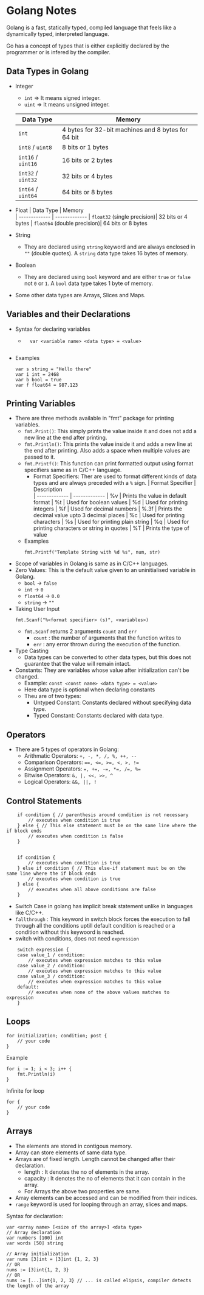 # Golang Notes
Golang is a fast, statically typed, compiled language
that feels like a dynamically typed, interpreted language.

Go has a concept of types that is either explicitly declared
by the programmer or is infered by the compiler.

## Data Types in Golang
- Integer
    - `int` => It means signed integer.
    - `uint` => It means unsigned integer.

    | Data Type     | Memory        
    | ------------- | -------------
    | `int`      | 4 bytes for 32-bit machines and 8 bytes for 64 bit    
    | `int8`  / `uint8`       | 8 bits or 1 bytes
    | `int16` / `uint16`      | 16 bits or 2 bytes
    | `int32` / `uint32`      | 32 bits or 4 bytes
    | `int64` / `uint64`      | 64 bits or 8 bytes
- Float
    | Data Type     | Memory        
    | ------------- | -------------
    | `float32` (single precision)| 32 bits or 4 bytes
    | `float64` (double precision)| 64 bits or 8 bytes
- String
    - They are declared using `string` keyword and are always enclosed in `""` (double quotes). A `string` data type takes 16 bytes of memory.
- Boolean
    - They are declared using `bool` keyword and are either `true` or `false` not `0` or `1`. A `bool` data type takes 1 byte of memory.
- Some other data types are Arrays, Slices and Maps.

## Variables and their Declarations
- Syntax for declaring variables
    - ```golang
        var <variable name> <data type> = <value>
    ```
- Examples
    ```golang
    var s string = "Hello there"
    var i int = 2468
    var b bool = true
    var f float64 = 987.123
    ```
## Printing Variables
- There are three methods available in "fmt" package for printing variables.
    - `fmt.Print()`: This simply prints the value inside it and does not add a new line at the end after printing.
    - `fmt.Println()`: This prints the value inside it and adds a new line at the end after printing. Also adds a space when multiple values are passed to it.
    - `fmt.Printf()`: This function can print formatted output using format specifiers same as in C/C++ language.
        - Format Specifiers: Ther are used to format different kinds of data types and are always preceded with a `%` sign.
            | Format Specifier     | Description        
            | ------------- | -------------
            | %v | Prints the value in default format
            | %t | Used for boolean values
            | %d | Used for printing integers
            | %f | Used for decimal numbers
            | %.3f | Prints the decimal value upto 3 decimal places
            | %c | Used for printing characters
            | %s | Used for printing plain string
            | %q | Used for printing characters or string in quotes
            | %T | Prints the type of value
    - Examples
        ```golang
        fmt.Printf("Template String with %d %s", num, str)
        ```
- Scope of variables in Golang is same as in C/C++ languages.
- Zero Values: This is the default value given to an uninitialised variable in Golang.
    - `bool` -> `false`
    - `int` -> `0`
    - `float64` -> `0.0`
    - `string` -> `""`
- Taking User Input
    ```golang
    fmt.Scanf("%<format specifier> (s)", <variables>)
    ```
    - `fmt.Scanf` returns 2 arguments `count` and `err`
        - `count` : the number of arguments that the function writes to
        - `err` : any error thrown during the execution of the function.
- Type Casting
    - Data types can be converted to other data types, but this does not guarantee that the value will remain intact.
- Constants: They are variables whose value after initialization can't be changed.
    - Example: `const <const name> <data type> = <value>`
    - Here data type is optional when declaring constants
    - Theu are of two types:
        - Untyped Constant: Constants declared without specifying data type.
        - Typed Constant: Constants declared with data type.
## Operators
- There are 5 types of operators in Golang:
    - Arithmatic Operators: `+, -, *, /, %, ++, --`
    - Comparison Operators: `==, <=, >=, <, >, !=`
    - Assignment Operators: `=, +=, -=, *=, /=, %=`
    - Bitwise Operators: `&, |, <<, >>, ^`
    - Logical Operators: `&&, ||, !`
## Control Statements
```golang
    if condition { // parenthesis around condition is not necessary
        // executes when condition is true
    } else { // This else statement must be on the same line where the if block ends
        // executes when condition is false
    }


    if condition {
        // executes when condition is true
    } else if condition { // This else-if statement must be on the same line where the if block ends
        // executes when condition is true
    } else { 
        // executes when all above conditions are false
    }
```
- Switch Case in golang has implicit break statement unlike in languages like C/C++.
- `fallthrough` : This keyword in switch block forces the execution to fall through all the conditions uptill default condition is reached or a condition without this keywoord is reached.
- switch with conditions, does not need ```expression```
```golang
    switch expression {
    case value_1 / condition:
        // executes when expression matches to this value
    case value_2 / condition:
        // executes when expression matches to this value
    case value_3 / condition:
        // executes when expression matches to this value
    default:
        // executes when none of the above values matches to expression
    }
```
## Loops
```golang
for initialization; condition; post {
    // your code
}
```
Example
```golang
for i := 1; i < 3; i++ {
    fmt.Println(i)
}
```
Infinite for loop
```golang
for {
    // your code
}
```
## Arrays
- The elements are stored in contigous memory.
- Array can store elements of same data type.
- Arrays are of fixed length. Length cannot be changed after their declaration.
    - length : It denotes the no of elements in the array.
    - capacity : It denotes the no of elements that it can contain in the array.
    - For Arrays the above two properties are same.
- Array elements can be accessed and can be modified from their indices.
- `range` keyword is used for looping through an array, slices and maps.

Syntax for declaration:
```golang
var <array name> [<size of the array>] <data type>
// Array declaration
var numbers [100] int
var words [50] string

// Array initialization
var nums [3]int = [3]int {1, 2, 3}
// OR
nums := [3]int{1, 2, 3}
// OR
nums := [...]int{1, 2, 3} // ... is called elipsis, compiler detects the length of the array
```